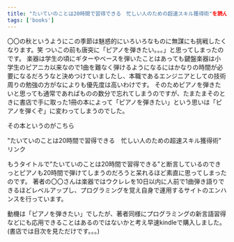 ```yaml
---
title: "たいていのことは20時間で習得できる　忙しい人のための超速スキル獲得術"を読んで
tags: ['books']
---
```

<!--
### アウトライン
- かかえている悩み
    - 唐突にピアノを弾きたいと思った
    - しかし今からピアノを習得するのにかなり時間がかかると思った
    - 書店で20時間でスキルを習得できるというタイトルに目を奪われたことがきっかけ
    - 目次を読むと著者はこの方法でウクレレを習得している、その他にもプラグラミングを習得している
    - もしかするとピアノの習得だけでなく、日々アップデートが繰り返される技術分野の習得にも役立てるかもしれないと思う
    - 上記がきっかけ
- 読書後
    - とりわけ新しい気付きはなかったが、段階的なルールと考え方に共感を持てた
        - 超速スキルの獲得方法は4ステップに分けれられる
            - 分解: スキルをできるだけ分解する
            - 学習: 賢く練習できるように、練習中に自己修正ができるように、ここのサブスキルについて十分な知識を得る
            - 除去: 練習の邪魔になるものを排除する
            - 練習: 特に重要なサブスキルを最低20時間は練習する
        - やることはシンプル
            - 何を練習するか決める
            - 最適な練習方法を考える
            - 練習時間を確保する
            - 目標とするレベルまで練習する
        - 新しいスキルを身に着けようとしたきに役立つチェックリスト
            - 1. 魅力的なプロジェクトを選ぶ(やること)
            - 2. 1つのスキルに集中する
            - 3. 目標とするパフォーマンスレベルを明確にする
                - ここの目標は抽象的ではいけない、そのレベルに達成すると何ができるようになるか説明できなければならない
            - 4. スキルをサブスキルに分解する
                - できるだけ小さなパーツに分解すること
                - スキルはサブスキルの組み合わせ
            - 5. 重要なツールは手に入れる
                - 著者の場合
                - 僕の場合
            - 6. 練習の障害を取り除く
                - 著者の場合
                - 僕の場合
            - 7. 練習時間を確保する
                - 付加価値の低い時間をの使い方を洗い出し、それを意識的になくすこと
            - 8. フィードバックがすぐに返って来る仕組みを作る
                - 理想は即座にあるいはほとんど間をおかずにFBが受けられるとそれを自分の行動と結びつけやすく、修正しやすい
                - 具体的には？
                    - ビデオカメラや教師
            - 9. 時計のそばで一気に練習する
                - 20分測ってその間は集中する
                - ポモドーロタイマーが有効そう
                - 連続して練習した時間が長いほどスキルの習得は早くなる
            - 10. 量と速さを重視する
                - 完璧は目指さずこれで十分と思えるフォームを維持
                    - 練習の初期段階では量とスピードが絶対的な質より重要
                    - まずは目標とするパフォーマンスレベルを達成するのに十分なフォームで練習しているか確認する
                    - 8~9割で正しいフォームを維持＝＞スピードを上げる
                    - 超速スキル獲得の方法で最も有名な没入法(イマジネーション)
        - 10のルールは1日1~2時間程度の練習時間でも新しいスキルを習得できるようにデザインされている
        - 効果的学習のための10のルール
            - 1. スキルとそれに関連したトピックについてしらべる
            - 2. わからなくてもやってみる
            - 3. 心的モデルと心的フックを知る
            - 4. 望んでいることの逆を想像する
            - 5. 実際にやっている人の話を聞いて予想を立てる
            - 6. 環境から気が散る要素を取り除く
            - 7. 覚えるために感覚を開けて反復と強化をする
            - 8. チェックリストとルーティーンを設ける
            - 9. 予測を立て、検証する
            - 10. 自分の生物学的欲求を大切にする
    - 気づき
    - TODO
-->

〇〇の秋というようにこの季節は魅惑的にいろいろなものに無謀にも挑戦したくなります。笑
ついこの前も唐突に「ピアノを弾きたい。。。」と思ってしまったのです。
楽器は学生の頃にギターやベースを弾いたことはあっても鍵盤楽器は小学生のピアニカ以来なので1曲を難なく弾けるようになるにはかなりの時間が必要になるだろうなと決めつけていましたし、本職であるエンジニアとしての技術周りの勉強の方がなによりも優先度は高いわけです。
そのためピアノを弾きたいと思っても通常であればものの数分で忘れてしまうのですが、たまたまそのときに書店で手に取った1冊の本によって「ピアノを弾きたい」という思いは「ピアノを弾くぞ」に変わってしまうのでした。

その本というのがこちら

"たいていのことは20時間で習得できる　忙しい人のための超速スキル獲得術" リンク

もうタイトルで"たいていのことは20時間で習得できる"と断言しているのできっとピアノも20時間で弾けてしまうのだろうと呆れるほど素直に思ってしまったのです。
著者の〇〇さんは楽器ではウクレレを10日以内に人前で1曲弾き語りできるほどレベルアップし、プログラミングを覚え自身で運用するサイトのエンハンスを行っています。

動機は「ピアノを弾きたい」でしたが、著者同様にプログラミングの新言語習得などにも応用できることはあるのではないかと考え早速kindleで購入しました。(書店では目次を見ただけです。。。)

